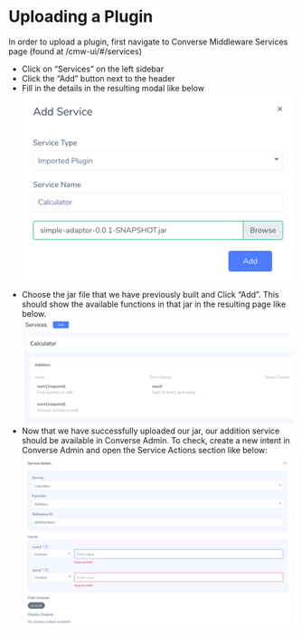 # Uploading a Plugin

In order to upload a plugin, first navigate to Converse Middleware Services page (found at <converse-installation-url>/cmw-ui/#/services)

- Click on “Services” on the left sidebar
- Click the “Add” button next to the header
- Fill in the details in the resulting modal like below
![uploading plugin screenshot](images/uploading_plugin.png)
- Choose the jar file that we have previously built and Click “Add”. This should show the available functions in that jar in the resulting page like below.
![service action function screenshot](images/service_action_functions.png)
- Now that we have successfully uploaded our jar, our addition service should be available in Converse Admin. To check, create a new intent in Converse Admin and open the Service Actions section like below:
![test service action](images/test_service_action.png)
